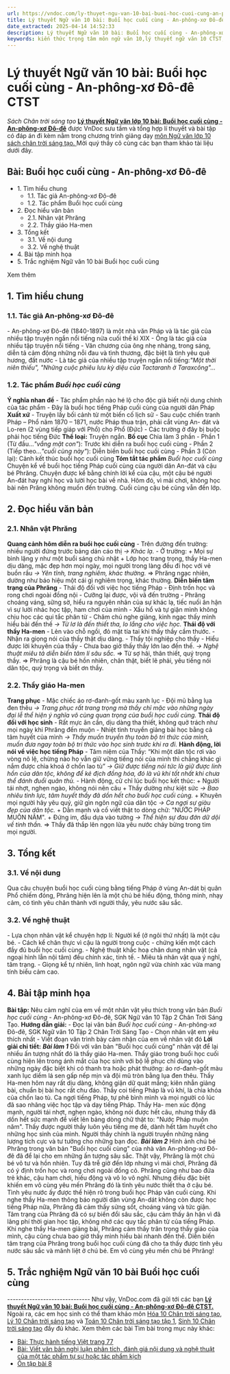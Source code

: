```yaml
---
url: https://vndoc.com/ly-thuyet-ngu-van-10-bai-buoi-hoc-cuoi-cung-an-phong-xo-do-de-ctst-292448
title: Lý thuyết Ngữ văn 10 bài: Buổi học cuối cùng - An-phông-xơ Đô-đê CTST - Sách Chân trời sáng tạo - VnDoc.com
date_extracted: 2025-04-14 14:52:33
description: Lý thuyết Ngữ văn 10 bài: Buổi học cuối cùng - An-phông-xơ Đô-đê sách Chân trời sáng tạo được VnDoc sưu tầm và giới thiệu  để tham khảo chuẩn bị cho bài giảng học kì mới sắp tới đây của mình.
keywords: kiến thức trọng tâm môn ngữ văn 10,lý thuyết ngữ văn 10 CTST,ngữ văn lớp 10,ôn tập lý thuyết văn lớp 10,lý thuyết môn ngữ văn 10,lý thuyết văn 10 CTST,Lý thuyết môn ngữ văn 10 bài Buổi học cuối cùng - An-phông-xơ Đô-đê,Buổi học cuối cùng - An-phông-xơ Đô-đê,trắc nghiệm ngữ văn 10 CTST,văn 10 chân trời sáng tạo
---
```


# Lý thuyết Ngữ văn 10 bài: Buổi học cuối cùng - An-phông-xơ Đô-đê CTST
 _Sách Chân trời sáng tạo_
**[Lý thuyết Ngữ văn lớp 10 bài: Buổi học cuối cùng - An-phông-xơ Đô-đê](<https://vndoc.com/ly-thuyet-ngu-van-10-bai-buoi-hoc-cuoi-cung-an-phong-xo-do-de-ctst-292448>)** được VnDoc sưu tầm và tổng hợp lí thuyết và bài tập có đáp án đi kèm nằm trong chương trình giảng dạy [môn Ngữ văn lớp 10 sách chân trời sáng tạo. ](<https://vndoc.com/ngu-van-10-chan-troi-sang-tao-tap1>)Mời quý thầy cô cùng các bạn tham khảo tài liệu dưới đây.
## Bài: Buổi học cuối cùng - An-phông-xơ Đô-đê
  * 1\. Tìm hiểu chung
    * 1.1. Tác giả An-phông-xơ Đô-đê
    * 1.2. Tác phẩm Buổi học cuối cùng 
  * 2\. Đọc hiểu văn bản 
    * 2.1. Nhân vật Phrăng
    * 2.2. Thầy giáo Ha-men
  * 3\. Tổng kết
    * 3.1. Về nội dung
    * 3.2. Về nghệ thuật
  * 4\. Bài tập minh họa
  * 5\. Trắc nghiệm Ngữ văn 10 bài Buổi học cuối cùng

Xem thêm
## **1\. Tìm hiểu chung**
### **1.1. Tác giả An-phông-xơ Đô-đê**
\- An-phông-xơ Đô-đê \(1840-1897\) là một nhà văn Pháp và là tác giả của nhiều tập truyện ngắn nổi tiếng nửa cuối thế kỉ XIX
\- Ông là tác giả của nhiều tập truyện nổi tiếng
\- Văn chương của ông nhẹ nhàng, trong sáng, diễn tả cảm động những nỗi đau và tình thương, đặc biệt là tình yêu quê hương, đất nước
\- Là tác giả của nhiều tập truyện ngắn nổi tiếng:_"Một thời niên thiếu", "Những cuộc phiêu lưu kỳ diệu của Tactaranh ở Taraxcông"..._
### **1.2. Tác phẩm** _Buổi học cuối cùng_
**Ý nghĩa nhan đề**
\- Tác phẩm phần nào hé lộ cho độc giả biết nội dung chính của tác phẩm
\- Đây là buổi học tiếng Pháp cuối cùng của người dân Pháp
**Xuất xứ**
\- Truyện lấy bối cảnh từ một biến cố lịch sử
\- Sau cuộc chiến tranh Pháp – Phổ năm 1870 – 1871, nước Pháp thua trận, phải cắt vùng An- đát và Lo-ren \(2 vùng tiếp giáp với Phổ\) cho Phổ \(Đức\)
\- Các trường ở đây bị buộc phải học tiếng Đức
**Thể loại:** Truyện ngắn.
**Bố cục**
Chia làm 3 phần
\- Phần 1 \(Từ đầu..._"vắng mặt con"_\): Trước khi diễn ra buổi học cuối cùng
\- Phần 2 \(Tiếp theo..._"cuối cùng này"_\): Diễn biến buổi học cuối cùng
\- Phần 3 \(Còn lại\): Cảnh kết thúc buổi học cuối cùng
**Tóm tắt tác phẩm** _Buổi học cuối cùng_
Chuyện kể về buổi học tiếng Pháp cuối cùng của người dân An-đát và cậu bé Phrăng. Chuyện được kể bằng chính lời kể của cậu, một cậu bé người An-đát hay nghỉ học và lười học bài về nhà. Hôm đó, vì mải chơi, không học bài nên Prăng không muốn đến trường. Cuối cùng cậu bé cũng vẫn đến lớp.
## **2\. Đọc hiểu văn bản**
### **2.1. Nhân vật Phrăng**
**Quang cảnh hôm diễn ra buổi học cuối cùng**
\- Trên đường đến trường: nhiều người đứng trước bảng dán cáo thị
 _→ Khác lạ._
\- Ở trường:
\+ Mọi sự bình lặng y như một buổi sáng chủ nhật
\+ Lớp học trang trọng, thầy Ha-men dịu dàng, mặc đẹp hơn mọi ngày, mọi người trong làng đều đi học với vẻ buồn rầu
 _→ Yên tĩnh, trang nghiêm, khác thường._
⇒ Phrăng ngạc nhiên, dường như báo hiệu một cái gì nghiêm trọng, khác thường.
**Diễn biến tâm trạng của Phrăng**
\- Thái độ đối với việc học tiếng Pháp
\- Định trốn học và rong chơi ngoài đồng nội
\- Cưỡng lại được, vội vã đến trường
\- Phrăng choáng váng, sững sờ, hiểu ra nguyên nhân của sự khác lạ, tiếc nuối ân hận vì sự lười nhác học tập, ham chơi của mình
\- Xấu hổ và tự giận mình không chịu học các qui tắc phân từ
\- Chăm chú nghe giảng, kinh ngạc thấy mình hiểu bài đến thế
 _→ Từ lơ là đến thiết tha, lo lắng cho việc học._
**Thái độ với thầy Ha-men**
\- Lẻn vào chỗ ngồi, đỏ mặt tía tai khi thấy thầy cầm thước.
\- Nhận ra giọng nói của thầy thật dịu dàng.
\- Thấy tội nghiệp cho thầy
\- Hiểu được lời khuyên của thầy
\- Chưa bao giờ thấy thầy lớn lao đến thế.
_→ Nghệ thuật miêu tả diễn biến tâm lí sâu sắc._
⇒ Từ sợ hãi, thân thiết, quý trọng thầy.
⇒ Phrăng là cậu bé hồn nhiên, chân thật, biết lẽ phải, yêu tiếng nói dân tộc, quý trọng và biết ơn thầy.
### **2.2. Thầy giáo Ha-men**
**Trang phục**
\- Mặc chiếc áo rơ-đanh-gốt màu xanh lục
\- Đội mũ bằng lụa đen thêu
 _→ Trang phục rất trang trọng mà thầy chỉ mặc vào những ngày đại lễ thể hiện ý nghĩa vô cùng quan trọng của buổi học cuối cùng._
**Thái độ đối với học sinh**
\- Rất mực ân cần, dịu dàng tha thiết, không quở trách như mọi ngày khi Phrăng đến muộn
\- Nhiệt tình truyền giảng bài học bằng cả tâm huyết của mình
 _→ Thầy muốn truyền thụ toàn bộ tri thức của mình, muốn đưa ngay toàn bộ tri thức vào học sinh trước khi ra đi._
**Hành động, lời nói về việc học tiếng Pháp**
\- Tâm niệm của Thầy: “Khi một dân tộc rơi vào vòng nô lệ, chừng nào họ vẫn giữ vững tiếng nói của mình thì chẳng khác gì nắm được chìa khoá ở chốn lao tù”
 _→ Giữ được tiếng nói tức là giữ được linh hồn của dân tộc, không để kẻ địch đồng hóa, đó là vũ khí tốt nhất khi chưa thể đánh đuổi quân thù._
\- Hành động, cử chỉ lúc buổi học kết thúc:
\+ Người tái nhợt, nghẹn ngào, không nói nên câu
\+ Thầy dường như kiệt sức
 _→ Bao nhiêu tinh lực, tâm huyết thầy đã dồn hết cho buổi học cuối cùng._
\+ Khuyên mọi người hãy yêu quý, giữ gìn ngôn ngữ của dân tộc
 _→ Ca ngợi sự giàu đẹp của dân tộc._
\+ Dằn mạnh và cố viết thật to dòng chữ: "NƯỚC PHÁP MUÔN NĂM".
\+ Đứng im, đầu dựa vào tường
 _→ Thể hiện sự đau đớn dữ dội về tinh thần._
⇒ Thầy đã thắp lên ngọn lửa yêu nước cháy bừng trong tim mọi người.
## **3\. Tổng kết**
### **3.1. Về nội dung**
Qua câu chuyện buổi học cuối cùng bằng tiếng Pháp ở vùng An-dát bị quân Phổ chiếm đóng, Phrăng hiện lên là một chú bé hiếu động, thông minh, nhạy cảm, có tình yêu chân thành với người thầy, yêu nước sâu sắc.
### **3.2. Về nghệ thuật**
\- Lựa chọn nhân vật kể chuyện hợp lí: Người kể \(ở ngôi thứ nhất\) là một cậu bé.
\- Cách kể chân thực vì cậu là người trong cuộc - chứng kiến một cách đầy đủ buổi học cuối cùng.
\- Nghệ thuật khắc hoạ chân dung nhân vật \(cả ngoại hình lẫn nội tâm\) đều chính xác, tinh tế.
\- Miêu tả nhân vật qua ý nghĩ, tâm trạng.
\- Giọng kể tự nhiên, linh hoạt, ngôn ngữ vừa chính xác vừa mang tính biểu cảm cao.
## **4\. Bài tập minh họa**
**Bài tập:** Nêu cảm nghĩ của em về một nhân vật yêu thích trong văn bản _Buổi học cuối cùng_ \- An-phông-xơ Đô-đê, SGK Ngữ văn 10 Tập 2 Chân Trời Sáng Tạo.
**Hướng dẫn giải:**
\- Đọc lại văn bản _Buổi học cuối cùng_ \- An-phông-xơ Đô-đê, SGK Ngữ văn 10 Tập 2 Chân Trời Sáng Tạo
\- Chọn nhân vật em yêu thích nhất
\- Viết đoạn văn trình bày cảm nhận của em về nhân vật đó
**Lời giải chi tiết:**
**_Bài làm 1_**
Đối với văn bản "Buổi học cuối cùng" nhân vật để lại nhiều ấn tượng nhất đó là thầy giáo Ha-men. Thầy giáo trong buổi học cuối cùng hiện lên trong ánh mắt của học sinh với bộ lễ phục chỉ dùng vào những ngày đặc biệt khi có thanh tra hoặc phát thưởng: áo rơ-đanh-gốt màu xanh lục diềm lá sen gấp nếp mịn và đội mũ tròn bằng lụa đen thêu. Thầy Ha-men hôm nay rất dịu dàng, không giận dữ quát mắng; kiên nhẫn giảng bài, chuẩn bị bài học rất chu đáo. Thầy coi tiếng Pháp là vũ khí, là chìa khóa của chốn lao tù. Ca ngợi tiếng Pháp, tự phê bình mình và mọi người có lúc đã sao nhãng việc học tập và dạy tiếng Pháp. Thầy Ha- men xúc động mạnh, người tái nhợt, nghẹn ngào, không nói được hết câu, nhưng thầy đã dồn hết sức mạnh để viết lên bảng dòng chữ thật to: "Nước Pháp muôn năm". Thấy được người thầy luôn yêu tiếng mẹ đẻ, dành hết tâm huyết cho những học sinh của mình. Người thầy chính là người truyền những năng lượng tích cực và tư tưởng cho những bạn đọc.
**_Bài làm 2_**
Hình ảnh chú bé Phrăng trong văn bản "Buổi học cuối cùng" của nhà văn An-phông-xơ Đô-đê đã để lại cho em những ấn tượng sâu sắc. Thật vậy, Phrăng là một chú bé vô tư và hồn nhiên. Tuy đã trễ giờ đến lớp nhưng vì mải chơi, Phrăng đã có ý định trốn học và rong chơi ngoài đồng cỏ. Phrăng cũng như bao đứa trẻ khác, cậu ham chơi, hiếu động và vô lo vô nghĩ. Nhưng điều đặc biệt khiến em vô cùng yêu mến Phrăng đó là tình yêu nước thiết tha ở cậu bé. Tình yêu nước ấy được thể hiện rõ trong buổi học Pháp văn cuối cùng. Khi nghe thầy Ha-men thông báo người dân vùng An-dát không còn được học tiếng Pháp nữa, Phrăng đã cảm thấy sửng sốt, choáng váng và tức giận. Tâm trạng của Phrăng đã có sự biến đổi sâu sắc, cậu cảm thấy ân hận vì đã lãng phí thời gian học tập, không nhớ các quy tắc phân từ của tiếng Pháp. Khi nghe thầy Ha-men giảng bài, Phrăng cảm thấy trân trọng thầy giáo của mình, cậu cũng chưa bao giờ thấy mình hiểu bài nhanh đến thế. Diễn biến tâm trạng của Phrăng trong buổi học cuối cùng đã cho ta thấy được tình yêu nước sâu sắc và mãnh liệt ở chú bé. Em vô cùng yêu mến chú bé Phrăng\!
## 5\. Trắc nghiệm Ngữ văn 10 bài Buổi học cuối cùng
 _\------------------------------_
Như vậy, VnDoc.com đã gửi tới các bạn **[Lý thuyết Ngữ văn 10 bài: Buổi học cuối cùng - An-phông-xơ Đô-đê CTST.](<https://vndoc.com/ly-thuyet-ngu-van-10-bai-buoi-hoc-cuoi-cung-an-phong-xo-do-de-ctst-292448>)** Ngoài ra, các em học sinh có thể tham khảo môn [Hóa 10 Chân trời sáng tạo](<https://vndoc.com/hoa-10-chan-troi-sang-tao>), [Lý 10 Chân trời sáng tạo](<https://vndoc.com/vat-ly-10-chan-troi-sang-tao>) và [Toán 10 Chân trời sáng tạo tập 1](<https://vndoc.com/toan-10-chan-troi-sang-tao-tap1>), [Sinh 10 Chân trời sáng tạo](<https://vndoc.com/sinh-hoc-10-chan-troi-sang-tao>) đầy đủ khác.
Xem thêm các bài Tìm bài trong mục này khác:
  * [Bài: Thực hành tiếng Việt trang 77](</ly-thuyet-ngu-van-10-bai-thuc-hanh-tieng-viet-trang-77-ctst-292457>)
  * [Bài: Viết văn bản nghị luận phân tích, đánh giá nội dung và nghệ thuật của một tác phẩm tự sự hoặc tác phẩm kịch](</ly-thuyet-ngu-van-10-bai-viet-van-ban-nghi-luan-phan-tich-danh-gia-noi-dung-va-nghe-thuat-cua-mot-tac-pham-tu-su-hoac-tac-pham-kich-ctst-292459>)
  * [Ôn tập bài 8](</ly-thuyet-ngu-van-10-bai-on-tap-bai-8-ctst-292619>)

